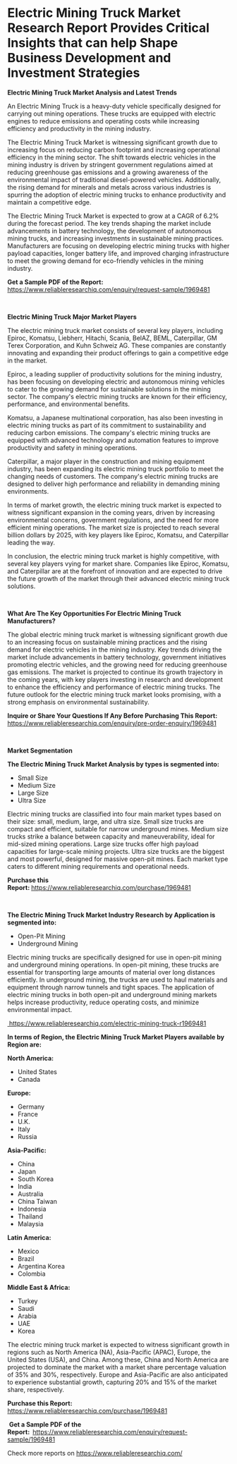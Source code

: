 <p><h1>Electric Mining Truck Market Research Report Provides Critical Insights that can help Shape Business Development and Investment Strategies</h1></p><p><strong>Electric Mining Truck Market Analysis and Latest Trends</strong></p>
<p><p>An Electric Mining Truck is a heavy-duty vehicle specifically designed for carrying out mining operations. These trucks are equipped with electric engines to reduce emissions and operating costs while increasing efficiency and productivity in the mining industry.</p><p>The Electric Mining Truck Market is witnessing significant growth due to increasing focus on reducing carbon footprint and increasing operational efficiency in the mining sector. The shift towards electric vehicles in the mining industry is driven by stringent government regulations aimed at reducing greenhouse gas emissions and a growing awareness of the environmental impact of traditional diesel-powered vehicles. Additionally, the rising demand for minerals and metals across various industries is spurring the adoption of electric mining trucks to enhance productivity and maintain a competitive edge.</p><p>The Electric Mining Truck Market is expected to grow at a CAGR of 6.2% during the forecast period. The key trends shaping the market include advancements in battery technology, the development of autonomous mining trucks, and increasing investments in sustainable mining practices. Manufacturers are focusing on developing electric mining trucks with higher payload capacities, longer battery life, and improved charging infrastructure to meet the growing demand for eco-friendly vehicles in the mining industry.</p></p>
<p><strong>Get a Sample PDF of the Report:&nbsp;</strong> <a href="https://www.reliableresearchiq.com/enquiry/request-sample/1969481">https://www.reliableresearchiq.com/enquiry/request-sample/1969481</a></p>
<p>&nbsp;</p>
<p><strong>Electric Mining Truck Major Market Players</strong></p>
<p><p>The electric mining truck market consists of several key players, including Epiroc, Komatsu, Liebherr, Hitachi, Scania, BelAZ, BEML, Caterpillar, GM Terex Corporation, and Kuhn Schweiz AG. These companies are constantly innovating and expanding their product offerings to gain a competitive edge in the market.</p><p>Epiroc, a leading supplier of productivity solutions for the mining industry, has been focusing on developing electric and autonomous mining vehicles to cater to the growing demand for sustainable solutions in the mining sector. The company's electric mining trucks are known for their efficiency, performance, and environmental benefits.</p><p>Komatsu, a Japanese multinational corporation, has also been investing in electric mining trucks as part of its commitment to sustainability and reducing carbon emissions. The company's electric mining trucks are equipped with advanced technology and automation features to improve productivity and safety in mining operations.</p><p>Caterpillar, a major player in the construction and mining equipment industry, has been expanding its electric mining truck portfolio to meet the changing needs of customers. The company's electric mining trucks are designed to deliver high performance and reliability in demanding mining environments.</p><p>In terms of market growth, the electric mining truck market is expected to witness significant expansion in the coming years, driven by increasing environmental concerns, government regulations, and the need for more efficient mining operations. The market size is projected to reach several billion dollars by 2025, with key players like Epiroc, Komatsu, and Caterpillar leading the way.</p><p>In conclusion, the electric mining truck market is highly competitive, with several key players vying for market share. Companies like Epiroc, Komatsu, and Caterpillar are at the forefront of innovation and are expected to drive the future growth of the market through their advanced electric mining truck solutions.</p></p>
<p>&nbsp;</p>
<p><strong>What Are The Key Opportunities For Electric Mining Truck Manufacturers?</strong></p>
<p><p>The global electric mining truck market is witnessing significant growth due to an increasing focus on sustainable mining practices and the rising demand for electric vehicles in the mining industry. Key trends driving the market include advancements in battery technology, government initiatives promoting electric vehicles, and the growing need for reducing greenhouse gas emissions. The market is projected to continue its growth trajectory in the coming years, with key players investing in research and development to enhance the efficiency and performance of electric mining trucks. The future outlook for the electric mining truck market looks promising, with a strong emphasis on environmental sustainability.</p></p>
<p><strong>Inquire or Share Your Questions If Any Before Purchasing This Report:</strong> <a href="https://www.reliableresearchiq.com/enquiry/pre-order-enquiry/1969481">https://www.reliableresearchiq.com/enquiry/pre-order-enquiry/1969481</a></p>
<p>&nbsp;</p>
<p><strong>Market Segmentation</strong></p>
<p><strong>The Electric Mining Truck Market Analysis by types is segmented into:</strong></p>
<p><ul><li>Small Size</li><li>Medium Size</li><li>Large Size</li><li>Ultra Size</li></ul></p>
<p><p>Electric mining trucks are classified into four main market types based on their size: small, medium, large, and ultra size. Small size trucks are compact and efficient, suitable for narrow underground mines. Medium size trucks strike a balance between capacity and maneuverability, ideal for mid-sized mining operations. Large size trucks offer high payload capacities for large-scale mining projects. Ultra size trucks are the biggest and most powerful, designed for massive open-pit mines. Each market type caters to different mining requirements and operational needs.</p></p>
<p><strong>Purchase this Report:&nbsp;</strong><a href="https://www.reliableresearchiq.com/purchase/1969481">https://www.reliableresearchiq.com/purchase/1969481</a></p>
<p>&nbsp;</p>
<p><strong>The Electric Mining Truck Market Industry Research by Application is segmented into:</strong></p>
<p><ul><li>Open-Pit Mining</li><li>Underground Mining</li></ul></p>
<p><p>Electric mining trucks are specifically designed for use in open-pit mining and underground mining operations. In open-pit mining, these trucks are essential for transporting large amounts of material over long distances efficiently. In underground mining, the trucks are used to haul materials and equipment through narrow tunnels and tight spaces. The application of electric mining trucks in both open-pit and underground mining markets helps increase productivity, reduce operating costs, and minimize environmental impact.</p></p>
<p><a href="https://www.reliableresearchiq.com/electric-mining-truck-r1969481">&nbsp;https://www.reliableresearchiq.com/electric-mining-truck-r1969481</a></p>
<p><strong>In terms of Region, the Electric Mining Truck Market Players available by Region are:</strong></p>
<p>
    <p> <strong> North America: </strong>
        <ul>
            <li>United States</li>
            <li>Canada</li>
        </ul>
        </p> 
    <p> <strong> Europe: </strong>
        <ul>
            <li>Germany</li>
            <li>France</li>
            <li>U.K.</li>
            <li>Italy</li>
            <li>Russia</li>
        </ul>
        </p> 
    <p> <strong> Asia-Pacific: </strong>
        <ul>
            <li>China</li>
            <li>Japan</li>
            <li>South Korea</li>
            <li>India</li>
            <li>Australia</li>
            <li>China Taiwan</li>
            <li>Indonesia</li>
            <li>Thailand</li>
            <li>Malaysia</li>
        </ul>
        </p> 
    <p> <strong> Latin America: </strong>
        <ul>
            <li>Mexico</li>
            <li>Brazil</li>
            <li>Argentina Korea</li>
            <li>Colombia</li>
        </ul>
        </p> 
    <p> <strong> Middle East & Africa: </strong>
        <ul>
            <li>Turkey</li>
            <li>Saudi</li>
            <li>Arabia</li>
            <li>UAE</li>
            <li>Korea</li>
        </ul>
    </p>
    </p>
<p><p>The electric mining truck market is expected to witness significant growth in regions such as North America (NA), Asia-Pacific (APAC), Europe, the United States (USA), and China. Among these, China and North America are projected to dominate the market with a market share percentage valuation of 35% and 30%, respectively. Europe and Asia-Pacific are also anticipated to experience substantial growth, capturing 20% and 15% of the market share, respectively.</p></p>
<p><strong>Purchase this Report: </strong><a href="https://www.reliableresearchiq.com/purchase/1969481">https://www.reliableresearchiq.com/purchase/1969481</a></p>
<p>&nbsp;<strong>Get a Sample PDF of the Report:&nbsp;&nbsp;</strong><a href="https://www.reliableresearchiq.com/enquiry/request-sample/1969481">https://www.reliableresearchiq.com/enquiry/request-sample/1969481</a></p>
<p><strong></strong></p>
<p>Check more reports on <a href="https://www.reliableresearchiq.com/">https://www.reliableresearchiq.com/</a></p>